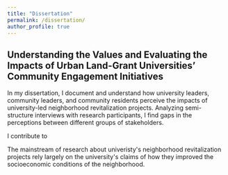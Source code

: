 ```yaml
---
title: "Dissertation"
permalink: /dissertation/
author_profile: true
---
```


## Understanding the Values and Evaluating the Impacts of Urban Land-Grant Universities’ Community Engagement Initiatives

In my dissertation, I document and understand how university leaders, community leaders, and community residents perceive the impacts of university-led neighborhood revitalization projects. Analyzing semi-structure interviews with research participants, I find gaps in the perceptions between different groups of stakeholders.

I contribute to

The mainstream of research about univeristy's neighborhood revitalization projects rely largely on the university's claims of how they improved the socioeconomic conditions of the neighborhood.